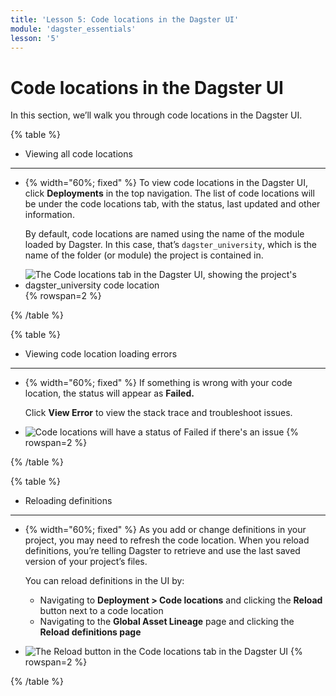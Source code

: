 ```yaml
---
title: 'Lesson 5: Code locations in the Dagster UI'
module: 'dagster_essentials'
lesson: '5'
---
```


# Code locations in the Dagster UI

In this section, we’ll walk you through code locations in the Dagster UI.

{% table %}

- Viewing all code locations

---

- {% width="60%; fixed" %}
  To view code locations in the Dagster UI, click **Deployments** in the top navigation. The list of code locations will be under the code locations tab, with the status, last updated and other information.

  By default, code locations are named using the name of the module loaded by Dagster. In this case, that’s `dagster_university`, which is the name of the folder (or module) the project is contained in.

- ![The Code locations tab in the Dagster UI, showing the project's dagster_university code location](/images/dagster-essentials/lesson-5/code-locations-ui.png) {% rowspan=2 %}

{% /table %}

{% table %}

- Viewing code location loading errors

---

- {% width="60%; fixed" %}
  If something is wrong with your code location, the status will appear as **Failed.**

  Click **View Error** to view the stack trace and troubleshoot issues.

- ![Code locations will have a status of Failed if there's an issue](/images/dagster-essentials/lesson-5/code-location-error-ui.png) {% rowspan=2 %}

{% /table %}

{% table %}

- Reloading definitions

---

- {% width="60%; fixed" %}
  As you add or change definitions in your project, you may need to refresh the code location. When you reload definitions, you’re telling Dagster to retrieve and use the last saved version of your project’s files.

  You can reload definitions in the UI by:

  - Navigating to **Deployment > Code locations** and clicking the **Reload** button next to a code location
  - Navigating to the **Global Asset Lineage** page and clicking the **Reload definitions page**

- ![The Reload button in the Code locations tab in the Dagster UI](/images/dagster-essentials/lesson-5/code-locations-reload.png) {% rowspan=2 %}

{% /table %}
